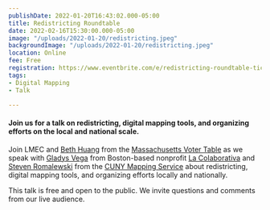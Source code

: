 ```yaml
---
publishDate: 2022-01-20T16:43:02.000-05:00
title: Redistricting Roundtable
date: 2022-02-16T15:30:00.000-05:00
image: "/uploads/2022-01-20/redistricting.jpeg"
backgroundImage: "/uploads/2022-01-20/redistricting.jpeg"
location: Online
fee: Free
registration: https://www.eventbrite.com/e/redistricting-roundtable-tickets-252359362647
tags:
- Digital Mapping
- Talk

---
```

#### **Join us for a talk on redistricting, digital mapping tools, and organizing efforts on the local and national scale.**

Join LMEC and [Beth Huang](https://mavotertable.org/team) from the [Massachusetts Voter Table](https://mavotertable.org/) as we speak with  [Gladys Vega](https://la-colaborativa.org/about/staff/) from Boston-based nonprofit [La Colaborativa](https://la-colaborativa.org/) and [Steven Romalewski](https://www.gc.cuny.edu/Page-Elements/Academics-Research-Centers-Initiatives/Centers-and-Institutes/Center-for-Urban-Research/About/People/Steven-Romalewski) from the [CUNY Mapping Service](https://www.gc.cuny.edu/urbanresearchmaps?gclid=Cj0KCQiAraSPBhDuARIsAM3Js4p3iDZexCXuOKSsfw7ePDVBEbRebiXgdxVvwYWCEzQlTmLegA2g_WcaAm9mEALw_wcB) about redistricting, digital mapping tools, and organizing efforts locally and nationally.

This talk is free and open to the public. We invite questions and comments from our live audience.